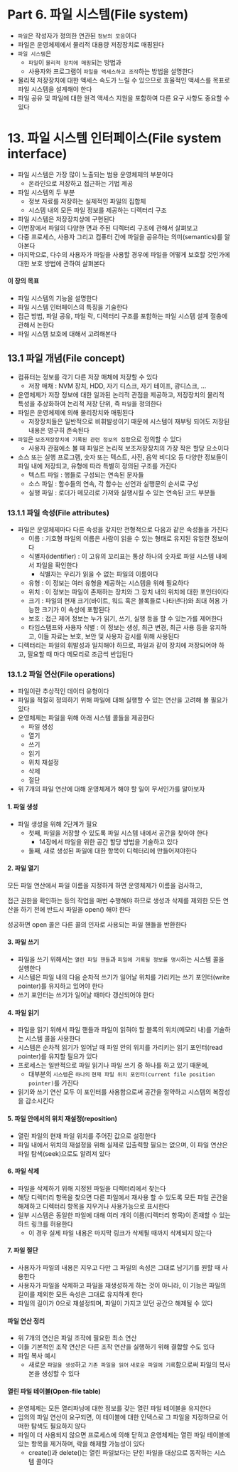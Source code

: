 # Part 6. 파일 시스템(File system)

- `파일`은 작성자가 정의한 연관된 `정보의 모음`이다
- 파일은 운영체제에서 물리적 대용량 저장장치로 매핑된다
- `파일 시스템`은
  - `파일`이 `물리적 장치에 매핑`되는 방법과
  - 사용자와 프로그램이 `파일을 액세스하고 조작`하는 방법을 설명한다
- 물리적 저장장치에 대한 액세스 속도가 느릴 수 있으므로 효율적인 액세스를 목표로 파일 시스템을 설계해야 한다
- 파일 공유 및 파일에 대한 원격 액세스 지원을 포함하여 다른 요구 사항도 중요할 수 있다

# 13. 파일 시스템 인터페이스(File system interface)

- 파일 시스템은 가장 많이 노출되는 범용 운영체제의 부분이다
  - 온라인으로 저장하고 접근하는 기법 제공
- 파일 시스템의 두 부분
  - 정보 자료를 저장하는 실제적인 파일의 집합체
  - 시스템 내의 모든 파일 정보를 제공하는 디렉터리 구조
- 파일 시스템은 저장장치상에 구현된다
- 이번장에서 파일의 다양한 면과 주된 디렉터리 구조에 관해서 살펴보고
- 다중 프로세스, 사용자 그리고 컴퓨터 간에 파일을 공유하는 의미(semantics)를 알아본다
- 마지막으로, 다수의 사용자가 파일을 사용할 경우에 파일을 어떻게 보호할 것인가에 대한 보호 방법에 관하여 살펴본다

#### 이 장의 목표

- 파일 시스템의 기능을 설명한다
- 파일 시스템 인터페이스의 특징을 기술한다
- 접근 방법, 파일 공유, 파일 락, 디렉터리 구조를 포함하는 파일 시스템 설계 절충에 관해서 논한다
- 파일 시스템 보호에 대해서 고려해본다

## 13.1 파일 개념(File concept)

- 컴퓨터는 정보를 각기 다른 저장 매체에 저장할 수 있다
  - 저장 매채 : NVM 장치, HDD, 자기 디스크, 자기 테이프, 광디스크, ...
- 운영체제가 저장 정보에 대한 일과된 논리적 관점을 제공하고, 저장장치의 물리적 특성을 추상화하여 논리적 저장 단위, 즉 `파일`을 정의한다
- 파일은 운영체제에 의해 물리장치와 매핑된다
  - 저장장치들은 일반적으로 비휘발성이기 때문에 시스템이 재부팅 되어도 저장된 내용은 영구히 존속된다
- `파일`은 `보조저장장치에 기록된 관련 정보의 집합`으로 정의할 수 있다
  - 사용자 관점에소 볼 때 파일은 논리적 보조저장장치의 가장 작은 할당 요소이다
- 소스 또는 실행 프로그램, 숫자 또는 텍스트, 사진, 음악 비디오 등 다양한 정보들이 파일 내에 저장되고, 유형에 따라 특별히 정의된 구조를 가진다
  - 텍스트 파일 : 행들로 구성되는 연속된 문자들
  - 소스 파일 : 함수들의 연속, 각 함수는 선언과 실행문의 순서로 구성
  - 실행 파일 : 로더가 메모리로 가져와 실행시킬 수 있는 연속된 코드 부분들

### 13.1.1 파일 속성(File attributes)

- 파일은 운영체제마다 다른 속성을 갖지만 전형적으로 다음과 같은 속성들을 가진다
  - 이름 : 기호형 파일의 이름은 사람이 읽을 수 있는 형태로 유지된 유일한 정보이다
  - 식별자(identifier) : 이 고유의 꼬리표는 통상 하나의 숫자로 파일 시스템 내에서 파일을 확인한다
    - 식별자는 우리가 읽을 수 없는 파일의 이름이다
  - 유형 : 이 정보는 여러 유형을 제공하는 시스템을 위해 필요하다
  - 위치 : 이 정보는 파일이 존재하는 장치와 그 장치 내의 위치에 대한 포인터이다
  - 크기 : 파일의 현재 크기(바이트, 워드 혹은 블록들로 나타낸다)와 최대 허용 가능한 크기가 이 속성에 포함된다
  - 보호 : 접근 제어 정보는 누가 읽기, 쓰기, 실행 등을 할 수 있는가를 제어한다
  - 타임스탬프와 사용자 식별 : 이 정보는 생성, 최근 변경, 최근 사용 등을 유지하고, 이들 자료는 보호, 보안 및 사용자 감시를 위해 사용된다
- 디렉터리는 파일의 휘발성과 일치해야 하므로, 파일과 같이 장치에 저장되어야 하고, 필요할 때 마다 메모리로 조금씩 반입된다

### 13.1.2 파일 연산(File operations)

- 파일이란 추상적인 데이터 유형이다
- 파일을 적절히 정의하기 위해 파일에 대해 실행할 수 있는 연산을 고려해 볼 필요가 있다
- 운영체제는 파일을 위해 아래 시스템 콜들을 제공한다
  - 파일 생성
  - 열기
  - 쓰기
  - 읽기
  - 위치 재설정
  - 삭제
  - 절단
- 위 7개의 파일 연산에 대해 운영체제가 해야 할 일이 무서인가를 알아보자

#### 1. 파일 생성

- 파일 생성을 위해 2단계가 필요
  - 첫째, 파일을 저장할 수 있도록 파일 시스템 내에서 공간을 찾아야 한다
    - 14장에서 파일을 위한 공간 할당 방법을 기술하고 있다
  - 둘째, 새로 생성된 파일에 대한 항목이 디렉터리에 만들어져야한다

#### 2. 파일 열기

모든 파일 연산에서 파일 이름을 지정하게 하면 운영체제가 이름을 검사하고,

접근 권한을 확인하는 등의 작업을 매번 수행해야 하므로 생성과 삭제를 제외한 모든 연산을 하기 전에 반드시 파일을 open() 해야 한다

성공하면 open 콜은 다른 콜의 인자로 사용되는 파일 핸들을 반환한다

#### 3. 파일 쓰기

- 파일을 쓰기 위해서는 `열린 파일 핸들`과 `피일에 기록될 정보를 명시`하는 시스템 콜을 실행한다
- 시스템은 파일 내의 다음 순차적 쓰기가 일어날 위치를 가리키는 쓰기 포인터(write pointer)를 유지하고 있어야 한다
- 쓰기 포인터는 쓰기가 일어날 때마다 갱신되어야 한다

#### 4. 파일 읽기

- 파일을 읽기 위해서 파일 핸들과 파일이 읽혀야 할 블록의 위치(메모리 내)를 기술하는 시스템 콜을 사용한다
- 시스템은 순차적 읽기가 일어날 때 파일 안의 위치를 가리키는 읽기 포인터(read pointer)를 유지할 필요가 있다
- 프로세스는 일반적으로 파일 읽기나 파일 쓰기 중 하나를 하고 있기 때문에,
  - 대부분의 `시스템`은 `하나의` `현재 파일 위치 포인터(current file position pointer)`를 가진다
- 읽기와 쓰기 연산 모두 이 포인터를 사용함으로써 공간을 절약하고 시스템의 복잡성을 감소시킨다

#### 5. 파일 안에서의 위치 재설정(reposition)

- 열린 파일의 현재 파일 위치를 주어진 값으로 설정한다
- 파일 내에서 위치의 재설정을 위해 실제로 입출력할 필요는 없으며, 이 파일 연산은 파일 탐색(seek)으로도 알려져 있다

#### 6. 파일 삭제

- 파일을 삭제하기 위해 지정된 파일을 디렉터리에서 찾는다
- 해당 디렉터리 항목을 찾으면 다른 파일에서 재사용 할 수 있도록 모든 파일 곤간을 해제하고 디렉터리 항목을 지우거나 사용가능으로 표시한다
- 일부 시스템은 동일한 파일에 대해 여러 개의 이름(디렉터리 항목)이 존재할 수 있는 하드 링크를 허용한다
  - 이 경우 실제 파일 내용은 마지막 링크가 삭제될 때까지 삭제되지 않는다

#### 7. 파일 절단

- 사용자가 파일의 내용은 지우고 다만 그 파일의 속성은 그대로 남기기를 원할 때 사용한다
- 사용자가 파일을 삭제하고 파일을 재생성하게 하는 것이 아니라, 이 기능은 파일의 길이를 제외한 모든 속성은 그대로 유지하게 한다
- 파일의 길이가 0으로 재설정되며, 파일이 가지고 있던 공간으 해제될 수 있다

#### 파일 연산 정리

- 위 7개의 연산은 파일 조작에 필요한 최소 연산
- 이들 기본적인 조작 연산은 다른 조작 연산을 실행하기 위해 결합할 수도 있다
- 파일 복사 예시
  - 새로운 `파일을 생성`하고 `기존 파일을 읽어` `새로운 파일에 기록`함으로써 파일의 복사본을 생성할 수 있다

#### 열린 파일 테이블(Open-file table)

- 운영체제는 모든 열리파닝에 대한 정보를 갖는 열린 파일 테이블을 유지한다
- 임의의 파일 연산이 요구되면, 이 테이블에 대한 인덱스로 그 파일을 지정하므로 어떠한 탐색도 필요하지 않다
- 파일이 더 사용되지 않으면 프로세스에 의해 닫히고 운영체제는 열린 파일 테이블에 있는 항목을 제거하며, 락을 해제할 가능성이 있다
  - create()과 delete()는 열린 파일보다는 닫힌 파일을 대상으로 동작하는 시스템 콜이다
